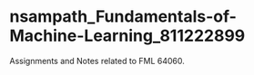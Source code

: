 # nsampath_Fundamentals-of-Machine-Learning_811222899


Assignments and Notes related to FML 64060.
